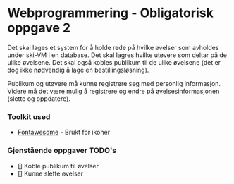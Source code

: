 # Webprogrammering - Obligatorisk oppgave 2

Det skal lages et system for å holde rede på hvilke øvelser som avholdes under ski-VM i en database. Det skal lagres hvilke utøvere som deltar på de ulike øvelsene. Det skal også kobles publikum til de ulike øvelsene (det er dog ikke nødvendig å lage en bestillingsløsning).

Publikum og utøvere må kunne registrere seg med personlig informasjon. Videre må det være mulig å registrere og endre på øvelsesinformasjonen (slette og oppdatere).

### Toolkit used

- [Fontawesome](https://fontawesome.com/) - Brukt for ikoner

### Gjenstående oppgaver TODO's

- [] Koble publikum til øvelser
- [] Kunne slette øvelser
